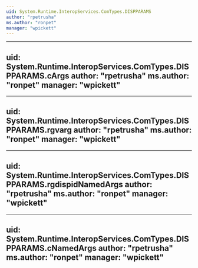 ```yaml
---
uid: System.Runtime.InteropServices.ComTypes.DISPPARAMS
author: "rpetrusha"
ms.author: "ronpet"
manager: "wpickett"
---
```


---
uid: System.Runtime.InteropServices.ComTypes.DISPPARAMS.cArgs
author: "rpetrusha"
ms.author: "ronpet"
manager: "wpickett"
---

---
uid: System.Runtime.InteropServices.ComTypes.DISPPARAMS.rgvarg
author: "rpetrusha"
ms.author: "ronpet"
manager: "wpickett"
---

---
uid: System.Runtime.InteropServices.ComTypes.DISPPARAMS.rgdispidNamedArgs
author: "rpetrusha"
ms.author: "ronpet"
manager: "wpickett"
---

---
uid: System.Runtime.InteropServices.ComTypes.DISPPARAMS.cNamedArgs
author: "rpetrusha"
ms.author: "ronpet"
manager: "wpickett"
---
